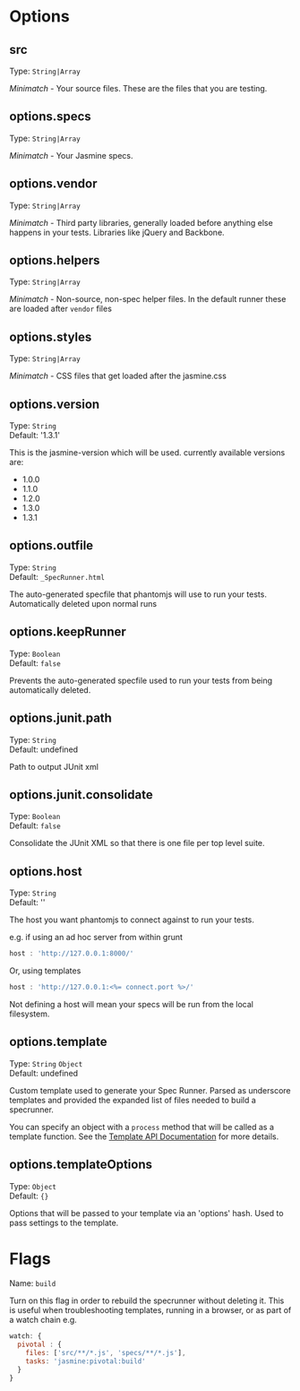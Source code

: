 # Options

## src
Type: `String|Array`

*Minimatch* - Your source files. These are the files that you are testing.

## options.specs
Type: `String|Array`

*Minimatch* - Your Jasmine specs.

## options.vendor
Type: `String|Array`

*Minimatch* - Third party libraries, generally loaded before anything else happens in your tests. Libraries
like jQuery and Backbone.

## options.helpers
Type: `String|Array`

*Minimatch* - Non-source, non-spec helper files. In the default runner these are loaded after `vendor` files

## options.styles
Type: `String|Array`

*Minimatch* - CSS files that get loaded after the jasmine.css

## options.version
Type: `String`  
Default: '1.3.1'

This is the jasmine-version which will be used. currently available versions are:

* 1.0.0
* 1.1.0
* 1.2.0
* 1.3.0
* 1.3.1

## options.outfile
Type: `String`  
Default: `_SpecRunner.html`

The auto-generated specfile that phantomjs will use to run your tests.
Automatically deleted upon normal runs

## options.keepRunner
Type: `Boolean`  
Default: `false`  

Prevents the auto-generated specfile used to run your tests from being automatically deleted.

## options.junit.path
Type: `String`  
Default: undefined

Path to output JUnit xml

## options.junit.consolidate
Type: `Boolean`  
Default: `false`

Consolidate the JUnit XML so that there is one file per top level suite.

## options.host
Type: `String`  
Default: ''

The host you want phantomjs to connect against to run your tests.

e.g. if using an ad hoc server from within grunt

```js
host : 'http://127.0.0.1:8000/'
```

Or, using templates

```js
host : 'http://127.0.0.1:<%= connect.port %>/'
```

Not defining a host will mean your specs will be run from the local filesystem.

## options.template
Type: `String` `Object`  
Default: undefined

Custom template used to generate your Spec Runner. Parsed as underscore templates and provided
the expanded list of files needed to build a specrunner.

You can specify an object with a `process` method that will be called as a template function.
See the [Template API Documentation](https://github.com/gruntjs/grunt-contrib-jasmine/wiki/Jasmine-Templates) for more details.

## options.templateOptions
Type: `Object`  
Default: `{}`

Options that will be passed to your template via an 'options' hash. Used to pass settings to the template.

# Flags

Name: `build`

Turn on this flag in order to rebuild the specrunner without deleting it. This is useful when troubleshooting templates,
running in a browser, or as part of a watch chain e.g.

```js
watch: {
  pivotal : {
    files: ['src/**/*.js', 'specs/**/*.js'],
    tasks: 'jasmine:pivotal:build'
  }
}
```
